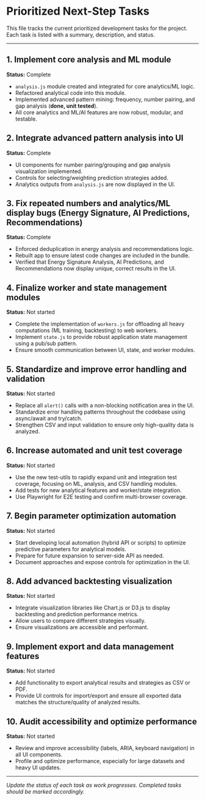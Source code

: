 # Prioritized Next-Step Tasks

This file tracks the current prioritized development tasks for the project. Each task is listed with a summary, description, and status.

---


## 1. Implement core analysis and ML module
**Status:** Complete
- `analysis.js` module created and integrated for core analytics/ML logic.
- Refactored analytical code into this module.
- Implemented advanced pattern mining: frequency, number pairing, and gap analysis (**done, unit tested**).
- All core analytics and ML/AI features are now robust, modular, and testable.

## 2. Integrate advanced pattern analysis into UI
**Status:** Complete
- UI components for number pairing/grouping and gap analysis visualization implemented.
- Controls for selecting/weighting prediction strategies added.
- Analytics outputs from `analysis.js` are now displayed in the UI.
## 3. Fix repeated numbers and analytics/ML display bugs (Energy Signature, AI Predictions, Recommendations)
**Status:** Complete
- Enforced deduplication in energy analysis and recommendations logic.
- Rebuilt app to ensure latest code changes are included in the bundle.
- Verified that Energy Signature Analysis, AI Predictions, and Recommendations now display unique, correct results in the UI.

## 4. Finalize worker and state management modules
**Status:** Not started
- Complete the implementation of `workers.js` for offloading all heavy computations (ML training, backtesting) to web workers.
- Implement `state.js` to provide robust application state management using a pub/sub pattern.
- Ensure smooth communication between UI, state, and worker modules.

## 5. Standardize and improve error handling and validation
**Status:** Not started
- Replace all `alert()` calls with a non-blocking notification area in the UI.
- Standardize error handling patterns throughout the codebase using async/await and try/catch.
- Strengthen CSV and input validation to ensure only high-quality data is analyzed.

## 6. Increase automated and unit test coverage
**Status:** Not started
- Use the new test-utils to rapidly expand unit and integration test coverage, focusing on ML, analysis, and CSV handling modules.
- Add tests for new analytical features and worker/state integration.
- Use Playwright for E2E testing and confirm multi-browser coverage.

## 7. Begin parameter optimization automation
**Status:** Not started
- Start developing local automation (hybrid API or scripts) to optimize predictive parameters for analytical models.
- Prepare for future expansion to server-side API as needed.
- Document approaches and expose controls for optimization in the UI.

## 8. Add advanced backtesting visualization
**Status:** Not started
- Integrate visualization libraries like Chart.js or D3.js to display backtesting and prediction performance metrics.
- Allow users to compare different strategies visually.
- Ensure visualizations are accessible and performant.

## 9. Implement export and data management features
**Status:** Not started
- Add functionality to export analytical results and strategies as CSV or PDF.
- Provide UI controls for import/export and ensure all exported data matches the structure/quality of analyzed results.

## 10. Audit accessibility and optimize performance
**Status:** Not started
- Review and improve accessibility (labels, ARIA, keyboard navigation) in all UI components.
- Profile and optimize performance, especially for large datasets and heavy UI updates.

---

*Update the status of each task as work progresses. Completed tasks should be marked accordingly.*
